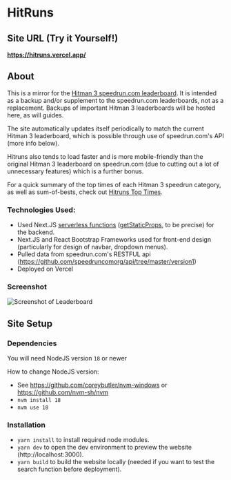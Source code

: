 # HitRuns

## Site URL (Try it Yourself!)

**https://hitruns.vercel.app/**

## About

This is a mirror for the [Hitman 3 speedrun.com leaderboard](https://www.speedrun.com/hitman_3). It is intended as a backup and/or supplement to the speedrun.com leaderboards, not as a replacement. Backups of important Hitman 3 leaderboards will be hosted here, as will guides.

The site automatically updates itself periodically to match the current Hitman 3 leaderboard, which is possible through use of speedrun.com's API (more info below).

Hitruns also tends to load faster and is more mobile-friendly than the original Hitman 3 leaderboard on speedrun.com (due to cutting out a lot of unnecessary features) which is a further bonus.

For a quick summary of the top times of each Hitman 3 speedrun category, as well as sum-of-bests, check out [Hitruns Top Times](https://hitruns-top-times.vercel.app/).

### Technologies Used:

-   Used Next.JS [serverless functions](https://vercel.com/docs/concepts/functions/serverless-functions) ([getStaticProps](https://nextjs.org/docs/basic-features/data-fetching/get-static-props), to be precise) for the backend.
-   Next.JS and React Bootstrap Frameworks used for front-end design (particularly for design of navbar, dropdown menus).
-   Pulled data from speedrun.com's RESTFUL api (https://github.com/speedruncomorg/api/tree/master/version1)
-   Deployed on Vercel

### Screenshot

![Screenshot of Leaderboard](https://media.discordapp.net/attachments/833505136290299935/993949617760772206/unknown.png?width=1154&height=670)

## Site Setup

### Dependencies

You will need NodeJS version `18` or newer

How to change NodeJS version:

- See https://github.com/coreybutler/nvm-windows or https://github.com/nvm-sh/nvm
- `nvm install 18`
- `nvm use 18`

### Installation

- `yarn install` to install required node modules.
- `yarn dev` to open the dev environment to preview the website (http://localhost:3000).
- `yarn build` to build the website locally (needed if you want to test the search function before deployment).
